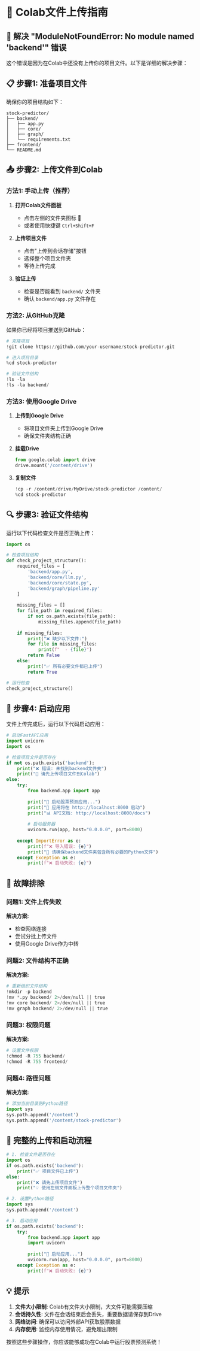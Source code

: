 # 📁 Colab文件上传指南

## 🚨 解决 "ModuleNotFoundError: No module named 'backend'" 错误

这个错误是因为在Colab中还没有上传你的项目文件。以下是详细的解决步骤：

## 📋 步骤1: 准备项目文件

确保你的项目结构如下：
```
stock-predictor/
├── backend/
│   ├── app.py
│   ├── core/
│   ├── graph/
│   └── requirements.txt
├── frontend/
└── README.md
```

## 📤 步骤2: 上传文件到Colab

### 方法1: 手动上传（推荐）

1. **打开Colab文件面板**
   - 点击左侧的文件夹图标 📁
   - 或者使用快捷键 `Ctrl+Shift+F`

2. **上传项目文件**
   - 点击"上传到会话存储"按钮
   - 选择整个项目文件夹
   - 等待上传完成

3. **验证上传**
   - 检查是否能看到 `backend/` 文件夹
   - 确认 `backend/app.py` 文件存在

### 方法2: 从GitHub克隆

如果你已经将项目推送到GitHub：

```python
# 克隆项目
!git clone https://github.com/your-username/stock-predictor.git

# 进入项目目录
%cd stock-predictor

# 验证文件结构
!ls -la
!ls -la backend/
```

### 方法3: 使用Google Drive

1. **上传到Google Drive**
   - 将项目文件夹上传到Google Drive
   - 确保文件夹结构正确

2. **挂载Drive**
   ```python
   from google.colab import drive
   drive.mount('/content/drive')
   ```

3. **复制文件**
   ```python
   !cp -r /content/drive/MyDrive/stock-predictor /content/
   %cd stock-predictor
   ```

## 🔍 步骤3: 验证文件结构

运行以下代码检查文件是否正确上传：

```python
import os

# 检查项目结构
def check_project_structure():
    required_files = [
        'backend/app.py',
        'backend/core/llm.py',
        'backend/core/state.py',
        'backend/graph/pipeline.py'
    ]
    
    missing_files = []
    for file_path in required_files:
        if not os.path.exists(file_path):
            missing_files.append(file_path)
    
    if missing_files:
        print("❌ 缺少以下文件:")
        for file in missing_files:
            print(f"  - {file}")
        return False
    else:
        print("✅ 所有必要文件都已上传")
        return True

# 运行检查
check_project_structure()
```

## 🚀 步骤4: 启动应用

文件上传完成后，运行以下代码启动应用：

```python
# 启动FastAPI应用
import uvicorn
import os

# 检查项目文件是否存在
if not os.path.exists('backend'):
    print("❌ 错误: 未找到backend文件夹")
    print("📁 请先上传项目文件到Colab")
else:
    try:
        from backend.app import app
        
        print("🚀 启动股票预测应用...")
        print("📱 应用将在 http://localhost:8000 启动")
        print("📊 API文档: http://localhost:8000/docs")
        
        # 启动服务器
        uvicorn.run(app, host="0.0.0.0", port=8000)
        
    except ImportError as e:
        print(f"❌ 导入错误: {e}")
        print("📁 请确保backend文件夹包含所有必要的Python文件")
    except Exception as e:
        print(f"❌ 启动失败: {e}")
```

## 🔧 故障排除

### 问题1: 文件上传失败
**解决方案:**
- 检查网络连接
- 尝试分批上传文件
- 使用Google Drive作为中转

### 问题2: 文件结构不正确
**解决方案:**
```python
# 重新组织文件结构
!mkdir -p backend
!mv *.py backend/ 2>/dev/null || true
!mv core backend/ 2>/dev/null || true
!mv graph backend/ 2>/dev/null || true
```

### 问题3: 权限问题
**解决方案:**
```python
# 设置文件权限
!chmod -R 755 backend/
!chmod -R 755 frontend/
```

### 问题4: 路径问题
**解决方案:**
```python
# 添加当前目录到Python路径
import sys
sys.path.append('/content')
sys.path.append('/content/stock-predictor')
```

## 📝 完整的上传和启动流程

```python
# 1. 检查文件是否存在
import os
if os.path.exists('backend'):
    print("✅ 项目文件已上传")
else:
    print("❌ 请先上传项目文件")
    print("💡 使用左侧文件面板上传整个项目文件夹")

# 2. 设置Python路径
import sys
sys.path.append('/content')

# 3. 启动应用
if os.path.exists('backend'):
    try:
        from backend.app import app
        import uvicorn
        
        print("🚀 启动应用...")
        uvicorn.run(app, host="0.0.0.0", port=8000)
    except Exception as e:
        print(f"❌ 启动失败: {e}")
```

## 💡 提示

1. **文件大小限制**: Colab有文件大小限制，大文件可能需要压缩
2. **会话持久性**: 文件在会话结束后会丢失，重要数据请保存到Drive
3. **网络访问**: 确保可以访问外部API获取股票数据
4. **内存使用**: 监控内存使用情况，避免超出限制

按照这些步骤操作，你应该能够成功在Colab中运行股票预测系统！

